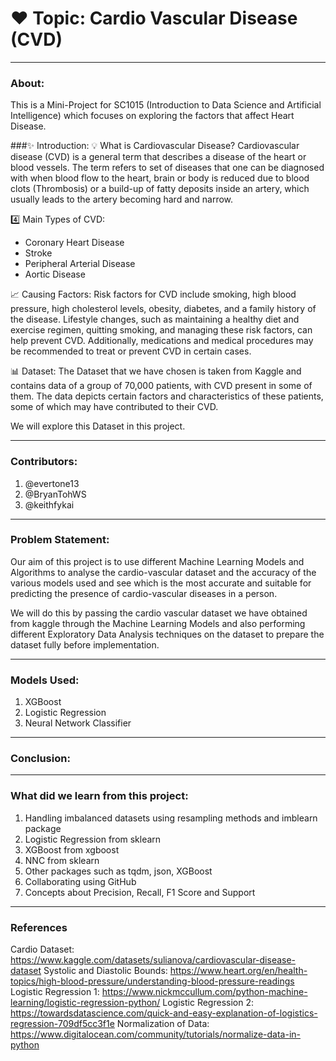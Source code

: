 # ❤️ Topic: Cardio Vascular Disease (CVD)

---
### About:

This is a Mini-Project for SC1015 (Introduction to Data Science and Artificial Intelligence) which focuses on exploring the factors that affect Heart Disease.

###✨ Introduction:
💡 What is Cardiovascular Disease?
Cardiovascular disease (CVD) is a general term that describes a disease of the heart or blood vessels. The term refers to set of diseases that one can be diagnosed with when blood flow to the heart, brain or body is reduced due to blood clots (Thrombosis) or a build-up of fatty deposits inside an artery, which usually leads to the artery becoming hard and narrow.

4️⃣ Main Types of CVD:
- Coronary Heart Disease
- Stroke
- Peripheral Arterial Disease
- Aortic Disease

📈 Causing Factors:
Risk factors for CVD include smoking, high blood pressure, high cholesterol levels, obesity, diabetes, and a family history of the disease. Lifestyle changes, such as maintaining a healthy diet and exercise regimen, quitting smoking, and managing these risk factors, can help prevent CVD. Additionally, medications and medical procedures may be recommended to treat or prevent CVD in certain cases.

📊 Dataset:
The Dataset that we have chosen is taken from Kaggle and contains data of a group of 70,000 patients, with CVD present in some of them. The data depicts certain factors and characteristics of these patients, some of which may have contributed to their CVD.

We will explore this Dataset in this project.

---
### Contributors:
1. @evertone13
2. @BryanTohWS
3. @keithfykai

---
### Problem Statement:
Our aim of this project is to use different Machine Learning Models and Algorithms to analyse the cardio-vascular dataset and the accuracy of the various models used and see which is the most accurate and suitable for predicting the presence of cardio-vascular diseases in a person.

We will do this by passing the cardio vascular dataset we have obtained from kaggle through the Machine Learning Models and also performing different Exploratory Data Analysis techniques on the dataset to prepare the dataset fully before implementation.

---
### Models Used:
1. XGBoost
2. Logistic Regression
3. Neural Network Classifier

---
### Conclusion:


---
### What did we learn from this project:
1. Handling imbalanced datasets using resampling methods and imblearn package
2. Logistic Regression from sklearn
3. XGBoost from xgboost
4. NNC from sklearn
5. Other packages such as tqdm, json, XGBoost
6. Collaborating using GitHub
7. Concepts about Precision, Recall, F1 Score and Support

---
### References
Cardio Dataset: https://www.kaggle.com/datasets/sulianova/cardiovascular-disease-dataset
Systolic and Diastolic Bounds: https://www.heart.org/en/health-topics/high-blood-pressure/understanding-blood-pressure-readings
Logistic Regression 1: https://www.nickmccullum.com/python-machine-learning/logistic-regression-python/ 
Logistic Regression 2: https://towardsdatascience.com/quick-and-easy-explanation-of-logistics-regression-709df5cc3f1e 
Normalization of Data: https://www.digitalocean.com/community/tutorials/normalize-data-in-python
